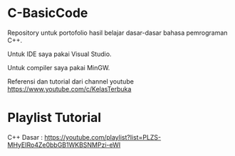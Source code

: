# C-BasicCode
Repository untuk portofolio hasil belajar dasar-dasar bahasa pemrograman C++.

Untuk IDE saya pakai Visual Studio.

Untuk compiler saya pakai MinGW.

Referensi dan tutorial dari channel youtube https://www.youtube.com/c/KelasTerbuka

# Playlist Tutorial
C++ Dasar : https://youtube.com/playlist?list=PLZS-MHyEIRo4Ze0bbGB1WKBSNMPzi-eWI
